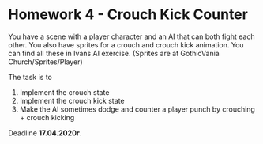 # Homework 4 - Crouch Kick Counter

You have a scene with a player character and an AI that can both fight each other.
You also have sprites for a crouch and crouch kick animation.
You can find all these in Ivans AI exercise.
(Sprites are at GothicVania Church/Sprites/Player)

The task is to 
1) Implement the crouch state
2) Implement the crouch kick state
3) Make the AI sometimes dodge and counter a player punch by crouching + crouch kicking

Deadline **17.04.2020г**.